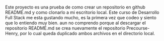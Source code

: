Este proyecto es una prueba de como crear un repositorio en github README.md y como clonarlo a mi escritorio local.
Este curso de Desarrollo Full Stack me esta gustando mucho, es la primera vez que codeo y siento que lo entiendo muy bien.
aun no comprendo porque al descargar el repositorio README.md se crea nuevamente el repositorio Precourse-Henry, por lo cual queda duplicado ambos archivos en el directorio local.